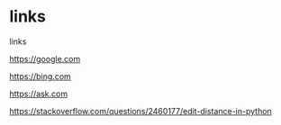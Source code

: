 # links
links

https://google.com

https://bing.com

https://ask.com

https://stackoverflow.com/questions/2460177/edit-distance-in-python
